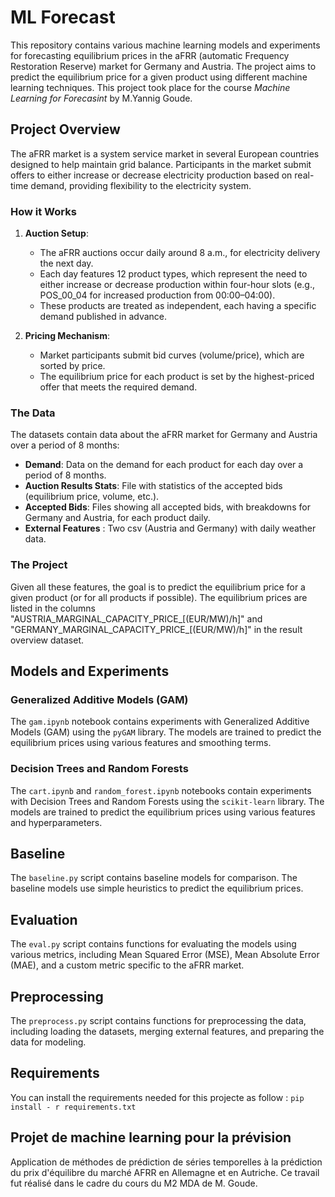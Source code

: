 # ML Forecast

This repository contains various machine learning models and experiments for forecasting equilibrium prices in the aFRR (automatic Frequency Restoration Reserve) market for Germany and Austria. The project aims to predict the equilibrium price for a given product using different machine learning techniques. This project took place for the course *Machine Learning for Forecasint* by M.Yannig Goude.

## Project Overview

The aFRR market is a system service market in several European countries designed to help maintain grid balance. Participants in the market submit offers to either increase or decrease electricity production based on real-time demand, providing flexibility to the electricity system.

### How it Works

1. **Auction Setup**:
   - The aFRR auctions occur daily around 8 a.m., for electricity delivery the next day.
   - Each day features 12 product types, which represent the need to either increase or decrease production within four-hour slots (e.g., POS_00_04 for increased production from 00:00–04:00).
   - These products are treated as independent, each having a specific demand published in advance.

2. **Pricing Mechanism**:
   - Market participants submit bid curves (volume/price), which are sorted by price.
   - The equilibrium price for each product is set by the highest-priced offer that meets the required demand.

### The Data

The datasets contain data about the aFRR market for Germany and Austria over a period of 8 months:
- **Demand**: Data on the demand for each product for each day over a period of 8 months.
- **Auction Results Stats**: File with statistics of the accepted bids (equilibrium price, volume, etc.).
- **Accepted Bids**: Files showing all accepted bids, with breakdowns for Germany and Austria, for each product daily.
- **External Features** : Two csv (Austria and Germany) with daily weather data.

### The Project

Given all these features, the goal is to predict the equilibrium price for a given product (or for all products if possible). The equilibrium prices are listed in the columns "AUSTRIA_MARGINAL_CAPACITY_PRICE_[(EUR/MW)/h]" and "GERMANY_MARGINAL_CAPACITY_PRICE_[(EUR/MW)/h]" in the result overview dataset.

## Models and Experiments

### Generalized Additive Models (GAM)

The `gam.ipynb` notebook contains experiments with Generalized Additive Models (GAM) using the `pyGAM` library. The models are trained to predict the equilibrium prices using various features and smoothing terms.

### Decision Trees and Random Forests

The `cart.ipynb` and `random_forest.ipynb` notebooks contain experiments with Decision Trees and Random Forests using the `scikit-learn` library. The models are trained to predict the equilibrium prices using various features and hyperparameters.

## Baseline 

The `baseline.py` script contains baseline models for comparison. The baseline models use simple heuristics to predict the equilibrium prices.

## Evaluation

The `eval.py` script contains functions for evaluating the models using various metrics, including Mean Squared Error (MSE), Mean Absolute Error (MAE), and a custom metric specific to the aFRR market.

## Preprocessing

The `preprocess.py` script contains functions for preprocessing the data, including loading the datasets, merging external features, and preparing the data for modeling.

## Requirements
You can install the requirements needed for this projecte as follow : 
```pip install - r requirements.txt```
## Projet de machine learning pour la prévision
Application de méthodes de prédiction de séries temporelles à la prédiction du prix d'équilibre du marché AFRR en Allemagne et en Autriche. Ce travail fut réalisé dans le cadre du cours du M2 MDA de M. Goude.
